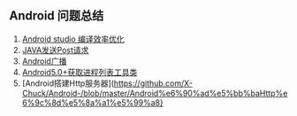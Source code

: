 ## Android 问题总结 ##



1. [Android studio 编译效率优化](https://github.com/X-Chuck/Android-/blob/master/%E7%BC%96%E8%AF%91%E6%95%88%E7%8E%87%E4%BC%98%E5%8C%96.md)
2. [JAVA发送Post请求](https://github.com/X-Chuck/Android-/blob/master/JAVA%E5%8F%91%E9%80%81Post%E8%AF%B7%E6%B1%82%E6%96%B9%E6%B3%95.md)
3. [Android广播](https://github.com/X-Chuck/Android-/blob/master/Android%20%E5%B9%BF%E6%92%AD.md)
4. [Android5.0+获取进程列表工具类](https://github.com/X-Chuck/Android-/blob/master/Android%205.0%2B%E8%8E%B7%E5%8F%96%E8%BF%9B%E7%A8%8B%E5%B7%A5%E5%85%B7%E7%B1%BB.md)
5. [Android搭建Http服务器](https://github.com/X-Chuck/Android-/blob/master/Android%e6%90%ad%e5%bb%baHttp%e6%9c%8d%e5%8a%a1%e5%99%a8}